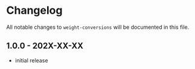 # Changelog

All notable changes to `weight-conversions` will be documented in this file.

## 1.0.0 - 202X-XX-XX

- initial release
